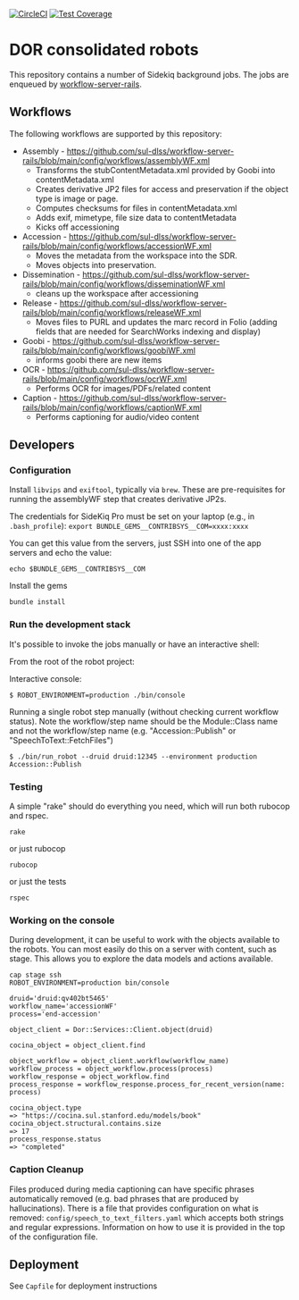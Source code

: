 [![CircleCI](https://circleci.com/gh/sul-dlss/common-accessioning.svg?style=svg)](https://circleci.com/gh/sul-dlss/common-accessioning)
[![Test Coverage](https://codecov.io/github/sul-dlss/common-accessioning/graph/badge.svg?token=ezuXfCOLeO)](https://codecov.io/github/sul-dlss/common-accessioning)

# DOR consolidated robots

This repository contains a number of Sidekiq background jobs.
The jobs are enqueued by [workflow-server-rails](https://github.com/sul-dlss/workflow-server-rails).

## Workflows
The following workflows are supported by this repository:

* Assembly - https://github.com/sul-dlss/workflow-server-rails/blob/main/config/workflows/assemblyWF.xml
  * Transforms the stubContentMetadata.xml provided by Goobi into contentMetadata.xml
  * Creates derivative JP2 files for access and preservation if the object type is image or page.
  * Computes checksums for files in contentMetadata.xml
  * Adds exif, mimetype, file size data to contentMetadata
  * Kicks off accessioning
* Accession - https://github.com/sul-dlss/workflow-server-rails/blob/main/config/workflows/accessionWF.xml
  * Moves the metadata from the workspace into the SDR.
  * Moves objects into preservation.
* Dissemination - https://github.com/sul-dlss/workflow-server-rails/blob/main/config/workflows/disseminationWF.xml
  * cleans up the workspace after accessioning
* Release - https://github.com/sul-dlss/workflow-server-rails/blob/main/config/workflows/releaseWF.xml
  * Moves files to PURL and updates the marc record in Folio (adding fields that are needed for SearchWorks indexing and display)
* Goobi - https://github.com/sul-dlss/workflow-server-rails/blob/main/config/workflows/goobiWF.xml
  * informs goobi there are new items
* OCR - https://github.com/sul-dlss/workflow-server-rails/blob/main/config/workflows/ocrWF.xml
  * Performs OCR for images/PDFs/related content
* Caption - https://github.com/sul-dlss/workflow-server-rails/blob/main/config/workflows/captionWF.xml
  * Performs captioning for audio/video content

## Developers

### Configuration

Install `libvips` and `exiftool`, typically via `brew`.  These are pre-requisites for running the assemblyWF step that creates derivative JP2s.

The credentials for SideKiq Pro must be set on your laptop (e.g., in `.bash_profile`): `export BUNDLE_GEMS__CONTRIBSYS__COM=xxxx:xxxx`

You can get this value from the servers, just SSH into one of the app servers and echo the value:
```
echo $BUNDLE_GEMS__CONTRIBSYS__COM
```

Install the gems
```
bundle install
```

### Run the development stack

It's possible to invoke the jobs manually or have an interactive shell:

From the root of the robot project:

Interactive console:
```console
$ ROBOT_ENVIRONMENT=production ./bin/console
```

Running a single robot step manually (without checking current workflow status).  Note the workflow/step name should be the Module::Class name and not the workflow/step name
(e.g. "Accession::Publish" or "SpeechToText::FetchFiles")

```console
$ ./bin/run_robot --druid druid:12345 --environment production Accession::Publish
```

### Testing

A simple "rake" should do everything you need, which will run both rubocop and rspec.

```
rake
```

or just rubocop

```
rubocop
```

or just the tests

```
rspec
```

### Working on the console

During development, it can be useful to work with the objects available to the robots.  You can most easily do this on a server with content, such as stage.
This allows you to explore the data models and actions available.

```
cap stage ssh
ROBOT_ENVIRONMENT=production bin/console

druid='druid:qv402bt5465'
workflow_name='accessionWF'
process='end-accession'

object_client = Dor::Services::Client.object(druid)

cocina_object = object_client.find

object_workflow = object_client.workflow(workflow_name)
workflow_process = object_workflow.process(process)
workflow_response = object_workflow.find
process_response = workflow_response.process_for_recent_version(name: process)

cocina_object.type
=> "https://cocina.sul.stanford.edu/models/book"
cocina_object.structural.contains.size
=> 17
process_response.status
=> "completed"
```

### Caption Cleanup

Files produced during media captioning can have specific phrases automatically removed (e.g. bad phrases that are produced by hallucinations).  There is a file that provides configuration on what is removed: `config/speech_to_text_filters.yaml` which accepts both strings and regular expressions.  Information on how to use it is provided in the top of the configuration file.

## Deployment

See `Capfile` for deployment instructions
